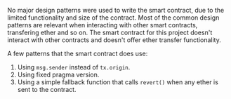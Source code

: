 No major design patterns were used to write the smart contract, due to the limited functionality and size of the contract.
Most of the common design patterns are relevant when interacting with other smart contracts, transfering ether and so on.
The smart contract for this project doesn't interact with other contracts and doesn't offer ether transfer functionality.

A few patterns that the smart contract does use:
1. Using `msg.sender` instead of `tx.origin`.
2. Using fixed pragma version.
3. Using a simple fallback function that calls `revert()` when any ether is sent to the contract.
